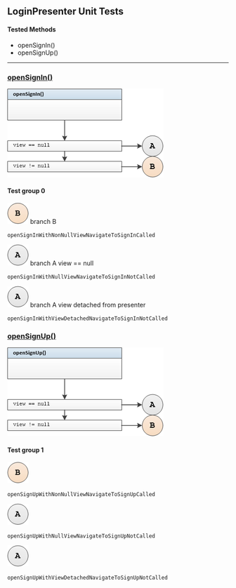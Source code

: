 ## LoginPresenter Unit Tests

#### Tested Methods

-  openSignIn()
- openSignUp()

---

### <u>openSignIn()</u>

![](images/login_presenter_open_sign_in.png) 

#### Test group 0	

![](images/b.png)  branch B

```
openSignInWithNonNullViewNavigateToSignInCalled
```

![](images/a.png)	branch A 	view == null

```
openSignInWithNullViewNavigateToSignInNotCalled
```

![](images/a.png)	branch A	view detached from presenter

```
openSignInWithViewDetachedNavigateToSignInNotCalled
```



### <u>openSignUp()</u>

![](images/login_presenter_open_sign_up.png) 

#### Test group 1

 ![](images/b.png)

```
openSignUpWithNonNullViewNavigateToSignUpCalled
```

![](images/a.png) 

```
openSignUpWithNullViewNavigateToSignUpNotCalled
```

![](images/a.png) 

```
openSignUpWithViewDetachedNavigateToSignUpNotCalled
```

